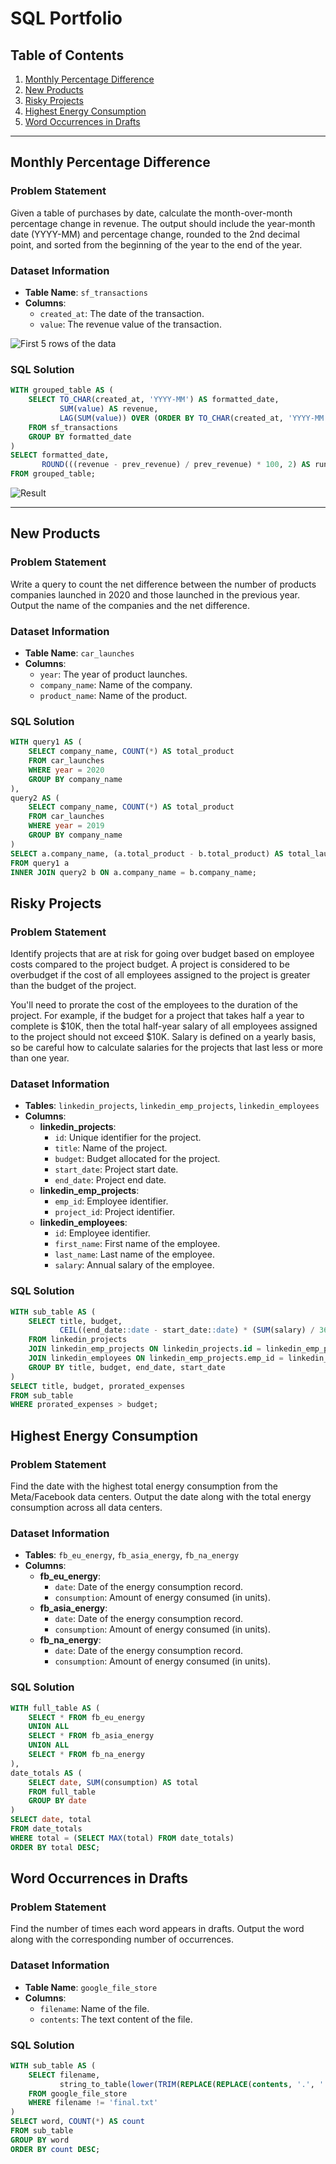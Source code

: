 # SQL Portfolio

## Table of Contents
1. [Monthly Percentage Difference](#monthly-percentage-difference)
2. [New Products](#new-products)
3. [Risky Projects](#risky-projects)
4. [Highest Energy Consumption](#highest-energy-consumption)
5. [Word Occurrences in Drafts](#word-occurrences-in-drafts)

---

## Monthly Percentage Difference

### Problem Statement
Given a table of purchases by date, calculate the month-over-month percentage change in revenue. The output should include the year-month date (YYYY-MM) and percentage change, rounded to the 2nd decimal point, and sorted from the beginning of the year to the end of the year.

### Dataset Information
- **Table Name**: `sf_transactions`
- **Columns**:
  - `created_at`: The date of the transaction.
  - `value`: The revenue value of the transaction.
 
![First 5 rows of the data](screenshots/1_data.png)

### SQL Solution
```sql
WITH grouped_table AS (
    SELECT TO_CHAR(created_at, 'YYYY-MM') AS formatted_date,
           SUM(value) AS revenue,
           LAG(SUM(value)) OVER (ORDER BY TO_CHAR(created_at, 'YYYY-MM')) AS prev_revenue
    FROM sf_transactions
    GROUP BY formatted_date
)
SELECT formatted_date, 
       ROUND(((revenue - prev_revenue) / prev_revenue) * 100, 2) AS running_diff_perc
FROM grouped_table;
```

![Result](screenshots/1_result.png)

---

## New Products
### Problem Statement
Write a query to count the net difference between the number of products companies launched in 2020 and those launched in the previous year. Output the name of the companies and the net difference.

### Dataset Information
- **Table Name**: `car_launches`
- **Columns**:
  - `year`: The year of product launches.
  - `company_name`: Name of the company.
  - `product_name`: Name of the product.
 
### SQL Solution
```sql
WITH query1 AS (
    SELECT company_name, COUNT(*) AS total_product
    FROM car_launches
    WHERE year = 2020
    GROUP BY company_name
),
query2 AS (
    SELECT company_name, COUNT(*) AS total_product
    FROM car_launches
    WHERE year = 2019
    GROUP BY company_name
)
SELECT a.company_name, (a.total_product - b.total_product) AS total_launch
FROM query1 a
INNER JOIN query2 b ON a.company_name = b.company_name;
```

## Risky Projects

### Problem Statement
Identify projects that are at risk for going over budget based on employee costs compared to the project budget. A project is considered to be overbudget if the cost of all employees assigned to the project is greater than the budget of the project.

You'll need to prorate the cost of the employees to the duration of the project. For example, if the budget for a project that takes half a year to complete is $10K, then the total half-year salary of all employees assigned to the project should not exceed $10K. Salary is defined on a yearly basis, so be careful how to calculate salaries for the projects that last less or more than one year.

### Dataset Information
- **Tables**: `linkedin_projects`, `linkedin_emp_projects`, `linkedin_employees`
- **Columns**:
  - **linkedin_projects**:
    - `id`: Unique identifier for the project.
    - `title`: Name of the project.
    - `budget`: Budget allocated for the project.
    - `start_date`: Project start date.
    - `end_date`: Project end date.
  - **linkedin_emp_projects**:
    - `emp_id`: Employee identifier.
    - `project_id`: Project identifier.
  - **linkedin_employees**:
    - `id`: Employee identifier.
    - `first_name`: First name of the employee.
    - `last_name`: Last name of the employee.
    - `salary`: Annual salary of the employee.

### SQL Solution
```sql
WITH sub_table AS (
    SELECT title, budget, 
           CEIL((end_date::date - start_date::date) * (SUM(salary) / 365)) AS prorated_expenses
    FROM linkedin_projects
    JOIN linkedin_emp_projects ON linkedin_projects.id = linkedin_emp_projects.project_id
    JOIN linkedin_employees ON linkedin_emp_projects.emp_id = linkedin_employees.id
    GROUP BY title, budget, end_date, start_date
)
SELECT title, budget, prorated_expenses
FROM sub_table
WHERE prorated_expenses > budget;
```

## Highest Energy Consumption

### Problem Statement
Find the date with the highest total energy consumption from the Meta/Facebook data centers. Output the date along with the total energy consumption across all data centers.

### Dataset Information
- **Tables**: `fb_eu_energy`, `fb_asia_energy`, `fb_na_energy`
- **Columns**:
  - **fb_eu_energy**:
    - `date`: Date of the energy consumption record.
    - `consumption`: Amount of energy consumed (in units).
  - **fb_asia_energy**:
    - `date`: Date of the energy consumption record.
    - `consumption`: Amount of energy consumed (in units).
  - **fb_na_energy**:
    - `date`: Date of the energy consumption record.
    - `consumption`: Amount of energy consumed (in units).

### SQL Solution
```sql
WITH full_table AS (
    SELECT * FROM fb_eu_energy
    UNION ALL
    SELECT * FROM fb_asia_energy
    UNION ALL
    SELECT * FROM fb_na_energy
),
date_totals AS (
    SELECT date, SUM(consumption) AS total
    FROM full_table
    GROUP BY date
)
SELECT date, total
FROM date_totals
WHERE total = (SELECT MAX(total) FROM date_totals)
ORDER BY total DESC;
```

## Word Occurrences in Drafts

### Problem Statement
Find the number of times each word appears in drafts. Output the word along with the corresponding number of occurrences.

### Dataset Information
- **Table Name**: `google_file_store`
- **Columns**:
  - `filename`: Name of the file.
  - `contents`: The text content of the file.

### SQL Solution
```sql
WITH sub_table AS (
    SELECT filename,
           string_to_table(lower(TRIM(REPLACE(REPLACE(contents, '.', ''), ',', ''))), ' ') AS word
    FROM google_file_store
    WHERE filename != 'final.txt'
)
SELECT word, COUNT(*) AS count
FROM sub_table
GROUP BY word
ORDER BY count DESC;
```
